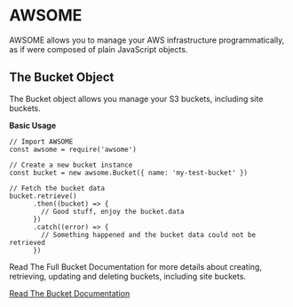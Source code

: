 # AWSOME

AWSOME allows you to manage your AWS infrastructure programmatically, as if were composed of plain JavaScript objects.

## The Bucket Object

The Bucket object allows you manage your S3 buckets, including site buckets.

**Basic Usage**

```
// Import AWSOME
const awsome = require('awsome')

// Create a new bucket instance
const bucket = new awsome.Bucket({ name: 'my-test-bucket' })

// Fetch the bucket data
bucket.retrieve()
      .then((bucket) => {
        // Good stuff, enjoy the bucket.data
      })
      .catch((error) => {
        // Something happened and the bucket data could not be retrieved
      })
```

Read The Full Bucket Documentation for more details about creating, retrieving, updating and deleting buckets, including site buckets.

[Read The Bucket Documentation](bucket)
